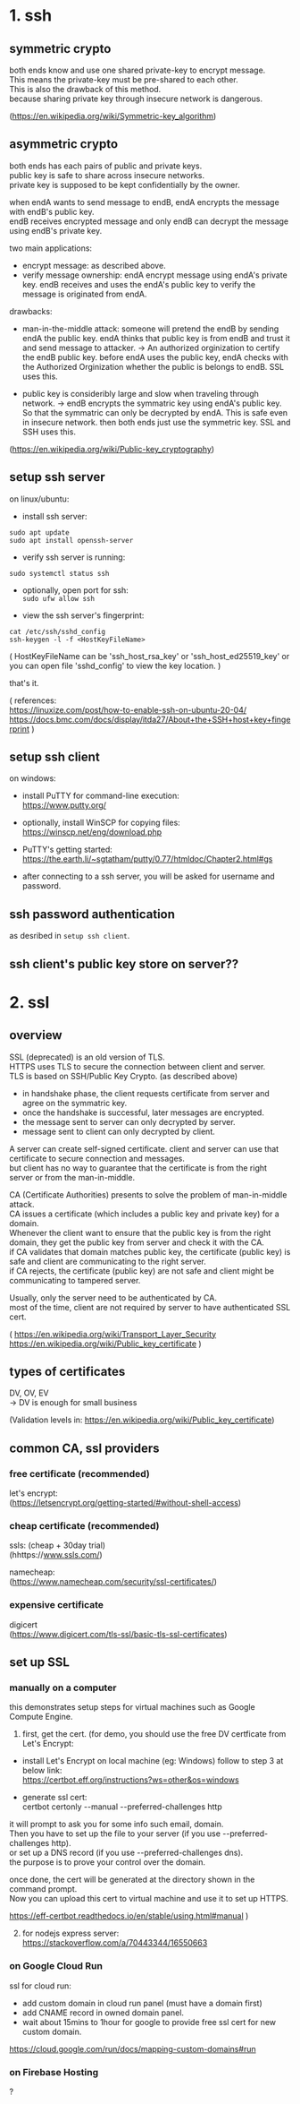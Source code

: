 
# 1. ssh

## symmetric crypto
both ends know and use one shared private-key to encrypt message.  
This means the private-key must be pre-shared to each other.  
This is also the drawback of this method.   
because sharing private key through insecure network is dangerous.  

(https://en.wikipedia.org/wiki/Symmetric-key_algorithm)

## asymmetric crypto
both ends has each pairs of public and private keys.  
public key is safe to share across insecure networks.  
private key is supposed to be kept confidentially by the owner.  

when endA wants to send message to endB, endA encrypts the message with endB's public key.  
endB receives encrypted message and only endB can decrypt the message using endB's private key.  

two main applications:  
- encrypt message: as described above.
- verify message ownership: endA encrypt message using endA's private key. endB receives and uses the endA's public key to verify the message is originated from endA.

drawbacks:  
- man-in-the-middle attack: someone will pretend the endB by sending endA the public key. endA thinks that public key is from endB and trust it and send message to attacker.
-> An authorized orginization to certify the endB public key. before endA uses the public key, endA checks with the Authorized Orginization whether the public is belongs to endB. SSL uses this.

- public key is consideribly large and slow when traveling through network.
-> endB encrypts the symmatric key using endA's public key. So that the symmatric can only be decrypted by endA. This is safe even in insecure network. then both ends just use the symmetric key. SSL and SSH uses this.

(https://en.wikipedia.org/wiki/Public-key_cryptography)

## setup ssh server
on linux/ubuntu:  

- install ssh server:  
```
sudo apt update  
sudo apt install openssh-server
```
 
- verify ssh server is running:  
```
sudo systemctl status ssh
```

- optionally, open port for ssh:  
```sudo ufw allow ssh```

- view the ssh server's fingerprint:  
```
cat /etc/ssh/sshd_config
ssh-keygen -l -f <HostKeyFileName>
```

(
HostKeyFileName can be 'ssh_host_rsa_key' or 'ssh_host_ed25519_key' or
you can open file 'sshd_config' to view the key location.
)

that's it.

( references:  
https://linuxize.com/post/how-to-enable-ssh-on-ubuntu-20-04/  
https://docs.bmc.com/docs/display/itda27/About+the+SSH+host+key+fingerprint
)

## setup ssh client
on windows:  
- install PuTTY for command-line execution:  
https://www.putty.org/

- optionally, install WinSCP for copying files:  
https://winscp.net/eng/download.php

- PuTTY's getting started:  
https://the.earth.li/~sgtatham/putty/0.77/htmldoc/Chapter2.html#gs

- after connecting to a ssh server, you will be asked for username and password.

## ssh password authentication
as desribed in `setup ssh client`.

## ssh client's public key store on server??


# 2. ssl

## overview
SSL (deprecated) is an old version of TLS.  
HTTPS uses TLS to secure the connection between client and server.  
TLS is based on SSH/Public Key Crypto. (as described above)  
- in handshake phase, the client requests certificate from server and agree on the symmatric key.
- once the handshake is successful, later messages are encrypted.
- the message sent to server can only decrypted by server.
- message sent to client can only decrypted by client.

A server can create self-signed certificate. client and server can use that certificate to secure connection and messages.   
but client has no way to guarantee that the certificate is from the right server or from the man-in-middle.  

CA (Certificate Authorities) presents to solve the problem of man-in-middle attack.  
CA issues a certificate (which includes a public key and private key) for a domain.  
Whenever the client want to ensure that the public key is from the right domain, they get the public key from server and check it with the CA.  
if CA validates that domain matches public key, the certificate (public key) is safe and client are communicating to the right server.  
if CA rejects, the certificate (public key) are not safe and client might be communicating to tampered server.  

Usually, only the server need to be authenticated by CA.  
most of the time, client are not required by server to have authenticated SSL cert.  

(
https://en.wikipedia.org/wiki/Transport_Layer_Security    
https://en.wikipedia.org/wiki/Public_key_certificate
)


## types of certificates
DV, OV, EV  
-> DV is enough for small business

(Validation levels in: https://en.wikipedia.org/wiki/Public_key_certificate)


## common CA, ssl providers
### free certificate (recommended)
let's encrypt:  
(https://letsencrypt.org/getting-started/#without-shell-access)

### cheap certificate (recommended)
ssls: (cheap + 30day trial)  
(hhttps://www.ssls.com/)

namecheap:  
(https://www.namecheap.com/security/ssl-certificates/)

### expensive certificate
digicert  
(https://www.digicert.com/tls-ssl/basic-tls-ssl-certificates)


## set up SSL
### manually on a computer

this demonstrates setup steps for virtual machines such as Google Compute Engine.  
1. first, get the cert.
(for demo, you should use the free DV certficate from Let's Encrypt:  
- install Let's Encrypt on local machine (eg: Windows)
follow to step 3 at below link:  
https://certbot.eff.org/instructions?ws=other&os=windows

- generate ssl cert:  
certbot certonly --manual --preferred-challenges http

it will prompt to ask you for some info such email, domain.  
Then you have to set up the file to your server (if you use --preferred-challenges http).  
or set up a DNS record (if you use --preferred-challenges dns).  
the purpose is to prove your control over the domain.  
  
once done, the cert will be generated at the directory shown in the command prompt.  
Now you can upload this cert to virtual machine and use it to set up HTTPS.  

https://eff-certbot.readthedocs.io/en/stable/using.html#manual
)

2. for nodejs express server:
https://stackoverflow.com/a/70443344/16550663


### on Google Cloud Run
ssl for cloud run:   
- add custom domain in cloud run panel (must have a domain first)
- add CNAME record in owned domain panel.
- wait about 15mins to 1hour for google to provide free ssl cert for new custom domain.

https://cloud.google.com/run/docs/mapping-custom-domains#run

### on Firebase Hosting
?

